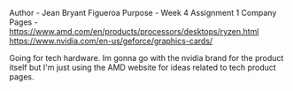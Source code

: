 Author - Jean Bryant Figueroa
Purpose - Week 4 Assignment 1
Company Pages - https://www.amd.com/en/products/processors/desktops/ryzen.html https://www.nvidia.com/en-us/geforce/graphics-cards/

Going for tech hardware. Im gonna go with the nvidia brand for the product itself but I'm just using the AMD website for ideas related to tech product pages.